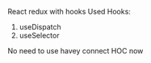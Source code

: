 React redux with hooks
Used Hooks:
1. useDispatch
2. useSelector

No need to use havey connect HOC now